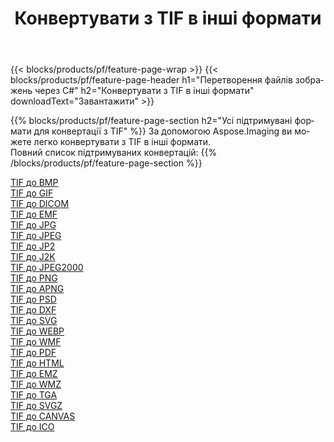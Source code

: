 ﻿---
title: Конвертувати з TIF в інші формати 
weight: 3920
url: /uk/net/conversion/from/tif 
lang: uk
langdirlevel: 2
locales: zh-hans,ja,it,ru,de,es,fr,nl,id,lt,pl,pt,vi,tr,ko,zh-hant,ar,hi,th,sv,cs,uk,he
description: За допомогою Aspose.Imaging ви можете легко конвертувати з TIF в інші формати
---

{{< blocks/products/pf/feature-page-wrap >}}
{{< blocks/products/pf/feature-page-header h1="Перетворення файлів зображень через C#" h2="Конвертувати з TIF в інші формати" downloadText="Завантажити" >}}


{{% blocks/products/pf/feature-page-section  h2="Усі підтримувані формати для конвертації з TIF" %}}
За допомогою Aspose.Imaging ви можете легко конвертувати з TIF в інші формати.
<br/>
Повний список підтримуваних конвертацій:
{{% /blocks/products/pf/feature-page-section %}}
<div class="container-fluid productfamilypage bg-gray">
    <div class="convertypes bg-gray agp-content section">
        <div class="container">
		<div class="row other-converters">
		    <div class='col-md-2 other-converter remove-lp remove-rp'><a href="/imaging/uk/net/conversion/tif-to-bmp" >TIF до BMP</a></div><div class='col-md-2 other-converter remove-lp remove-rp'><a href="/imaging/uk/net/conversion/tif-to-gif" >TIF до GIF</a></div><div class='col-md-2 other-converter remove-lp remove-rp'><a href="/imaging/uk/net/conversion/tif-to-dicom" >TIF до DICOM</a></div><div class='col-md-2 other-converter remove-lp remove-rp'><a href="/imaging/uk/net/conversion/tif-to-emf" >TIF до EMF</a></div><div class='col-md-2 other-converter remove-lp remove-rp'><a href="/imaging/uk/net/conversion/tif-to-jpg" >TIF до JPG</a></div><div class='col-md-2 other-converter remove-lp remove-rp'><a href="/imaging/uk/net/conversion/tif-to-jpeg" >TIF до JPEG</a></div><div class='col-md-2 other-converter remove-lp remove-rp'><a href="/imaging/uk/net/conversion/tif-to-jp2" >TIF до JP2</a></div><div class='col-md-2 other-converter remove-lp remove-rp'><a href="/imaging/uk/net/conversion/tif-to-j2k" >TIF до J2K</a></div><div class='col-md-2 other-converter remove-lp remove-rp'><a href="/imaging/uk/net/conversion/tif-to-jpeg2000" >TIF до JPEG2000</a></div><div class='col-md-2 other-converter remove-lp remove-rp'><a href="/imaging/uk/net/conversion/tif-to-png" >TIF до PNG</a></div><div class='col-md-2 other-converter remove-lp remove-rp'><a href="/imaging/uk/net/conversion/tif-to-apng" >TIF до APNG</a></div><div class='col-md-2 other-converter remove-lp remove-rp'><a href="/imaging/uk/net/conversion/tif-to-psd" >TIF до PSD</a></div><div class='col-md-2 other-converter remove-lp remove-rp'><a href="/imaging/uk/net/conversion/tif-to-dxf" >TIF до DXF</a></div><div class='col-md-2 other-converter remove-lp remove-rp'><a href="/imaging/uk/net/conversion/tif-to-svg" >TIF до SVG</a></div><div class='col-md-2 other-converter remove-lp remove-rp'><a href="/imaging/uk/net/conversion/tif-to-webp" >TIF до WEBP</a></div><div class='col-md-2 other-converter remove-lp remove-rp'><a href="/imaging/uk/net/conversion/tif-to-wmf" >TIF до WMF</a></div><div class='col-md-2 other-converter remove-lp remove-rp'><a href="/imaging/uk/net/conversion/tif-to-pdf" >TIF до PDF</a></div><div class='col-md-2 other-converter remove-lp remove-rp'><a href="/imaging/uk/net/conversion/tif-to-html" >TIF до HTML</a></div><div class='col-md-2 other-converter remove-lp remove-rp'><a href="/imaging/uk/net/conversion/tif-to-emz" >TIF до EMZ</a></div><div class='col-md-2 other-converter remove-lp remove-rp'><a href="/imaging/uk/net/conversion/tif-to-wmz" >TIF до WMZ</a></div><div class='col-md-2 other-converter remove-lp remove-rp'><a href="/imaging/uk/net/conversion/tif-to-tga" >TIF до TGA</a></div><div class='col-md-2 other-converter remove-lp remove-rp'><a href="/imaging/uk/net/conversion/tif-to-svgz" >TIF до SVGZ</a></div><div class='col-md-2 other-converter remove-lp remove-rp'><a href="/imaging/uk/net/conversion/tif-to-canvas" >TIF до CANVAS</a></div><div class='col-md-2 other-converter remove-lp remove-rp'><a href="/imaging/uk/net/conversion/tif-to-ico" >TIF до ICO</a></div>
                </div>
        </div>
    </div>
</div>
<br/>

